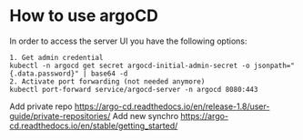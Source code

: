# How to use argoCD

In order to access the server UI you have the following options:
```
1. Get admin credential
kubectl -n argocd get secret argocd-initial-admin-secret -o jsonpath="{.data.password}" | base64 -d
2. Activate port forwarding (not needed anymore)
kubectl port-forward service/argocd-server -n argocd 8080:443
```
Add private repo https://argo-cd.readthedocs.io/en/release-1.8/user-guide/private-repositories/
Add new synchro https://argo-cd.readthedocs.io/en/stable/getting_started/
